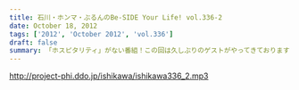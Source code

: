 ```yaml
---
title: 石川・ホンマ・ぶるんのBe-SIDE Your Life! vol.336-2
date: October 18, 2012
tags: ['2012', 'October 2012', 'vol.336']
draft: false
summary: 「ホスピタリティ」がない番組！この回は久しぶりのゲストがやってきておりますよ～。スーツ姿で登場。ＮＡＭＡＥ
---
```


http://project-phi.ddo.jp/ishikawa/ishikawa336_2.mp3